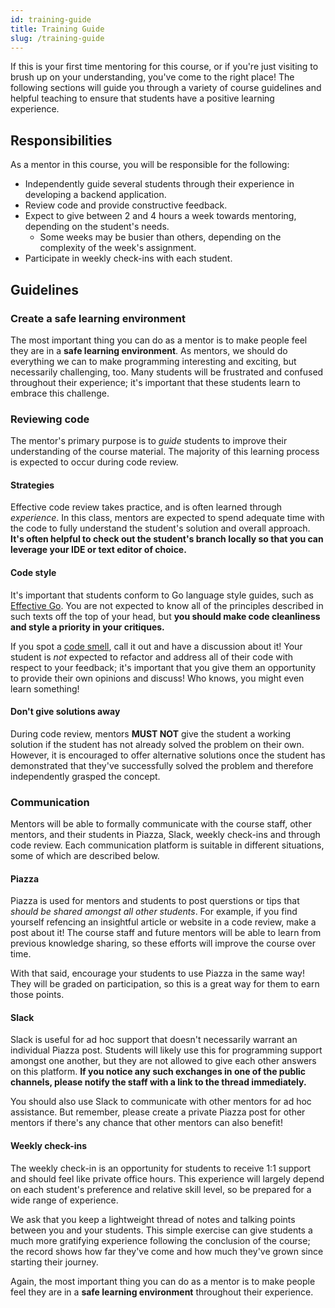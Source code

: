 ```yaml
---
id: training-guide
title: Training Guide
slug: /training-guide
---
```


If this is your first time mentoring for this course, or if you're just visiting
to brush up on your understanding, you've come to the right place! The following
sections will guide you through a variety of course guidelines and helpful
teaching to ensure that students have a positive learning experience.

## Responsibilities

As a mentor in this course, you will be responsible for the following:

* Independently guide several students through their experience in developing a backend application.
* Review code and provide constructive feedback.
* Expect to give between 2 and 4 hours a week towards mentoring, depending on the student's needs.
  * Some weeks may be busier than others, depending on the complexity of the week's assignment.
* Participate in weekly check-ins with each student.

## Guidelines

### Create a safe learning environment

The most important thing you can do as a mentor is to make people feel they are in a **safe
learning environment**. As mentors, we should do everything we can to make programming
interesting and exciting, but necessarily challenging, too. Many students will be frustrated
and confused throughout their experience; it's important that these students learn to embrace
this challenge.

### Reviewing code

The mentor's primary purpose is to _guide_ students to improve their understanding
of the course material. The majority of this learning process is expected to occur
during code review.

#### Strategies

Effective code review takes practice, and is often learned through _experience_. In this
class, mentors are expected to spend adequate time with the code to fully understand the
student's solution and overall approach. **It's often helpful to check out the student's
branch locally so that you can leverage your IDE or text editor of choice.**

#### Code style

It's important that students conform to Go language style guides, such as [Effective Go][1].
You are not expected to know all of the principles described in such texts off the top of
your head, but **you should make code cleanliness and style a priority in your critiques.**

If you spot a [code smell][2], call it out and have a discussion about it! Your student is
_not_ expected to refactor and address all of their code with respect to your feedback;
it's important that you give them an opportunity to provide their own opinions and discuss!
Who knows, you might even learn something!

  [1]: https://golang.org/doc/effective_go
  [2]: https://martinfowler.com/bliki/CodeSmell.html#:~:text=A%20code%20smell%20is%20a,me%20with%20my%20Refactoring%20book.

#### Don't give solutions away

During code review, mentors **MUST NOT** give the student a working solution if the
student has not already solved the problem on their own. However, it is encouraged to
offer alternative solutions once the student has demonstrated that they've successfully
solved the problem and therefore independently grasped the concept.

### Communication

Mentors will be able to formally communicate with the course staff, other mentors, and their
students in Piazza, Slack, weekly check-ins and through code review. Each communication platform
is suitable in different situations, some of which are described below.

#### Piazza

Piazza is used for mentors and students to post querstions or tips that *should be shared
amongst all other students*. For example, if you find yourself refencing an insightful
article or website in a code review, make a post about it! The course staff and future mentors
will be able to learn from previous knowledge sharing, so these efforts will improve the
course over time.

With that said, encourage your students to use Piazza in the same way! They will be graded
on participation, so this is a great way for them to earn those points.

#### Slack

Slack is useful for ad hoc support that doesn't necessarily warrant an individual Piazza post.
Students will likely use this for programming support amongst one another, but they are not
allowed to give each other answers on this platform. **If you notice any such exchanges in
one of the public channels, please notify the staff with a link to the thread immediately.**

You should also use Slack to communicate with other mentors for ad hoc assistance. But remember,
please create a private Piazza post for other mentors if there's any chance that other mentors
can also benefit!

#### Weekly check-ins

The weekly check-in is an opportunity for students to receive 1:1 support and should feel
like private office hours. This experience will largely depend on each student's preference
and relative skill level, so be prepared for a wide range of experience.

We ask that you keep a lightweight thread of notes and talking points between you and your
students. This simple exercise can give students a much more gratifying experience following
the conclusion of the course; the record shows how far they've come and how much they've grown
since starting their journey.

Again, the most important thing you can do as a mentor is to make people feel they are in a
**safe learning environment** throughout their experience.
